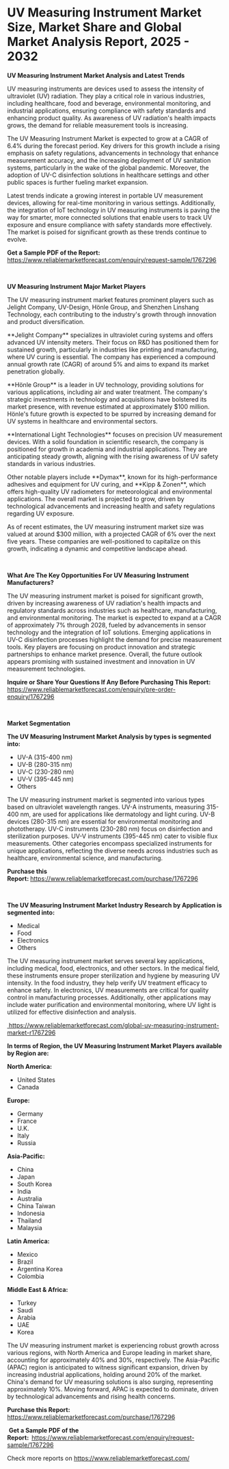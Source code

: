 <p><h1>UV Measuring Instrument Market Size, Market Share and Global Market Analysis Report, 2025 - 2032</h1></p><p><strong>UV Measuring Instrument Market Analysis and Latest Trends</strong></p>
<p><p>UV measuring instruments are devices used to assess the intensity of ultraviolet (UV) radiation. They play a critical role in various industries, including healthcare, food and beverage, environmental monitoring, and industrial applications, ensuring compliance with safety standards and enhancing product quality. As awareness of UV radiation's health impacts grows, the demand for reliable measurement tools is increasing.</p><p>The UV Measuring Instrument Market is expected to grow at a CAGR of 6.4% during the forecast period. Key drivers for this growth include a rising emphasis on safety regulations, advancements in technology that enhance measurement accuracy, and the increasing deployment of UV sanitation systems, particularly in the wake of the global pandemic. Moreover, the adoption of UV-C disinfection solutions in healthcare settings and other public spaces is further fueling market expansion.</p><p>Latest trends indicate a growing interest in portable UV measurement devices, allowing for real-time monitoring in various settings. Additionally, the integration of IoT technology in UV measuring instruments is paving the way for smarter, more connected solutions that enable users to track UV exposure and ensure compliance with safety standards more effectively. The market is poised for significant growth as these trends continue to evolve.</p></p>
<p><strong>Get a Sample PDF of the Report:&nbsp;</strong> <a href="https://www.reliablemarketforecast.com/enquiry/request-sample/1767296?utm_campaign=2639&utm_medium=2&utm_source=Github&utm_content=ia&utm_term=27022025&utm_id=uv-measuring-instrument">https://www.reliablemarketforecast.com/enquiry/request-sample/1767296</a></p>
<p>&nbsp;</p>
<p><strong>UV Measuring Instrument Major Market Players</strong></p>
<p><p>The UV measuring instrument market features prominent players such as Jelight Company, UV-Design, Hönle Group, and Shenzhen Linshang Technology, each contributing to the industry's growth through innovation and product diversification.</p><p>**Jelight Company** specializes in ultraviolet curing systems and offers advanced UV intensity meters. Their focus on R&D has positioned them for sustained growth, particularly in industries like printing and manufacturing, where UV curing is essential. The company has experienced a compound annual growth rate (CAGR) of around 5% and aims to expand its market penetration globally.</p><p>**Hönle Group** is a leader in UV technology, providing solutions for various applications, including air and water treatment. The company's strategic investments in technology and acquisitions have bolstered its market presence, with revenue estimated at approximately $100 million. Hönle's future growth is expected to be spurred by increasing demand for UV systems in healthcare and environmental sectors.</p><p>**International Light Technologies** focuses on precision UV measurement devices. With a solid foundation in scientific research, the company is positioned for growth in academia and industrial applications. They are anticipating steady growth, aligning with the rising awareness of UV safety standards in various industries.</p><p>Other notable players include **Dymax**, known for its high-performance adhesives and equipment for UV curing, and **Kipp & Zonen**, which offers high-quality UV radiometers for meteorological and environmental applications. The overall market is projected to grow, driven by technological advancements and increasing health and safety regulations regarding UV exposure.</p><p>As of recent estimates, the UV measuring instrument market size was valued at around $300 million, with a projected CAGR of 6% over the next five years. These companies are well-positioned to capitalize on this growth, indicating a dynamic and competitive landscape ahead.</p></p>
<p>&nbsp;</p>
<p><strong>What Are The Key Opportunities For UV Measuring Instrument Manufacturers?</strong></p>
<p><p>The UV measuring instrument market is poised for significant growth, driven by increasing awareness of UV radiation's health impacts and regulatory standards across industries such as healthcare, manufacturing, and environmental monitoring. The market is expected to expand at a CAGR of approximately 7% through 2028, fueled by advancements in sensor technology and the integration of IoT solutions. Emerging applications in UV-C disinfection processes highlight the demand for precise measurement tools. Key players are focusing on product innovation and strategic partnerships to enhance market presence. Overall, the future outlook appears promising with sustained investment and innovation in UV measurement technologies.</p></p>
<p><strong>Inquire or Share Your Questions If Any Before Purchasing This Report:</strong> <a href="https://www.reliablemarketforecast.com/enquiry/pre-order-enquiry/1767296?utm_campaign=2639&utm_medium=2&utm_source=Github&utm_content=ia&utm_term=27022025&utm_id=uv-measuring-instrument">https://www.reliablemarketforecast.com/enquiry/pre-order-enquiry/1767296</a></p>
<p>&nbsp;</p>
<p><strong>Market Segmentation</strong></p>
<p><strong>The UV Measuring Instrument Market Analysis by types is segmented into:</strong></p>
<p><ul><li>UV-A (315-400 nm)</li><li>UV-B (280-315 nm)</li><li>UV-C (230-280 nm)</li><li>UV-V (395-445 nm)</li><li>Others</li></ul></p>
<p><p>The UV measuring instrument market is segmented into various types based on ultraviolet wavelength ranges. UV-A instruments, measuring 315-400 nm, are used for applications like dermatology and light curing. UV-B devices (280-315 nm) are essential for environmental monitoring and phototherapy. UV-C instruments (230-280 nm) focus on disinfection and sterilization purposes. UV-V instruments (395-445 nm) cater to visible flux measurements. Other categories encompass specialized instruments for unique applications, reflecting the diverse needs across industries such as healthcare, environmental science, and manufacturing.</p></p>
<p><strong>Purchase this Report:&nbsp;</strong><a href="https://www.reliablemarketforecast.com/purchase/1767296?utm_campaign=2639&utm_medium=2&utm_source=Github&utm_content=ia&utm_term=27022025&utm_id=uv-measuring-instrument">https://www.reliablemarketforecast.com/purchase/1767296</a></p>
<p>&nbsp;</p>
<p><strong>The UV Measuring Instrument Market Industry Research by Application is segmented into:</strong></p>
<p><ul><li>Medical</li><li>Food</li><li>Electronics</li><li>Others</li></ul></p>
<p><p>The UV measuring instrument market serves several key applications, including medical, food, electronics, and other sectors. In the medical field, these instruments ensure proper sterilization and hygiene by measuring UV intensity. In the food industry, they help verify UV treatment efficacy to enhance safety. In electronics, UV measurements are critical for quality control in manufacturing processes. Additionally, other applications may include water purification and environmental monitoring, where UV light is utilized for effective disinfection and analysis.</p></p>
<p><a href="https://www.reliablemarketforecast.com/global-uv-measuring-instrument-market-r1767296?utm_campaign=2639&utm_medium=2&utm_source=Github&utm_content=ia&utm_term=27022025&utm_id=uv-measuring-instrument">&nbsp;https://www.reliablemarketforecast.com/global-uv-measuring-instrument-market-r1767296</a></p>
<p><strong>In terms of Region, the UV Measuring Instrument Market Players available by Region are:</strong></p>
<p>
    <p> <strong> North America: </strong>
        <ul>
            <li>United States</li>
            <li>Canada</li>
        </ul>
        </p> 
    <p> <strong> Europe: </strong>
        <ul>
            <li>Germany</li>
            <li>France</li>
            <li>U.K.</li>
            <li>Italy</li>
            <li>Russia</li>
        </ul>
        </p> 
    <p> <strong> Asia-Pacific: </strong>
        <ul>
            <li>China</li>
            <li>Japan</li>
            <li>South Korea</li>
            <li>India</li>
            <li>Australia</li>
            <li>China Taiwan</li>
            <li>Indonesia</li>
            <li>Thailand</li>
            <li>Malaysia</li>
        </ul>
        </p> 
    <p> <strong> Latin America: </strong>
        <ul>
            <li>Mexico</li>
            <li>Brazil</li>
            <li>Argentina Korea</li>
            <li>Colombia</li>
        </ul>
        </p> 
    <p> <strong> Middle East & Africa: </strong>
        <ul>
            <li>Turkey</li>
            <li>Saudi</li>
            <li>Arabia</li>
            <li>UAE</li>
            <li>Korea</li>
        </ul>
    </p>
    </p>
<p><p>The UV measuring instrument market is experiencing robust growth across various regions, with North America and Europe leading in market share, accounting for approximately 40% and 30%, respectively. The Asia-Pacific (APAC) region is anticipated to witness significant expansion, driven by increasing industrial applications, holding around 20% of the market. China's demand for UV measuring solutions is also surging, representing approximately 10%. Moving forward, APAC is expected to dominate, driven by technological advancements and rising health concerns.</p></p>
<p><strong>Purchase this Report: </strong><a href="https://www.reliablemarketforecast.com/purchase/1767296?utm_campaign=2639&utm_medium=2&utm_source=Github&utm_content=ia&utm_term=27022025&utm_id=uv-measuring-instrument">https://www.reliablemarketforecast.com/purchase/1767296</a></p>
<p>&nbsp;<strong>Get a Sample PDF of the Report:&nbsp;&nbsp;</strong><a href="https://www.reliablemarketforecast.com/enquiry/request-sample/1767296?utm_campaign=2639&utm_medium=2&utm_source=Github&utm_content=ia&utm_term=27022025&utm_id=uv-measuring-instrument">https://www.reliablemarketforecast.com/enquiry/request-sample/1767296</a></p>
<p><strong></strong></p>
<p>Check more reports on <a href="https://www.reliablemarketforecast.com/?utm_campaign=2639&utm_medium=2&utm_source=Github&utm_content=ia&utm_term=27022025&utm_id=uv-measuring-instrument">https://www.reliablemarketforecast.com/</a></p>